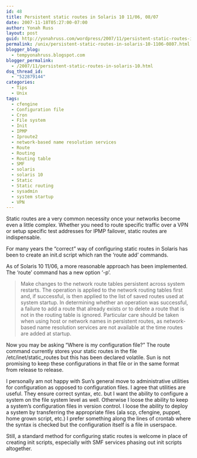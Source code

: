 ```yaml
---
id: 48
title: Persistent static routes in Solaris 10 11/06, 08/07
date: 2007-11-18T05:27:00-07:00
author: Yonah Russ
layout: post
guid: http://yonahruss.com/wordpress/2007/11/persistent-static-routes-in-solaris-10-1106-0807.html
permalink: /unix/persistent-static-routes-in-solaris-10-1106-0807.html
blogger_blog:
  - tempyonahruss.blogspot.com
blogger_permalink:
  - /2007/11/persistent-static-routes-in-solaris-10.html
dsq_thread_id:
  - "522879144"
categories:
  - Tips
  - Unix
tags:
  - cfengine
  - Configuration file
  - Cron
  - File system
  - Init
  - IPMP
  - Iproute2
  - network-based name resolution services
  - Route
  - Routing
  - Routing table
  - SMF
  - solaris
  - solaris 10
  - Static
  - Static routing
  - sysadmin
  - system startup
  - VPN
---
```

Static routes are a very common necessity once your networks become even a little complex. Whether you need to route specific traffic over a VPN or setup specific test addresses for IPMP failover, static routes are indispensable. 

For many years the &#8220;correct&#8221; way of configuring static routes in Solaris has been to create an init.d script which ran the &#8216;route add&#8217; commands.

As of Solaris 10 11/06, a more reasonable approach has been implemented. The &#8216;route&#8217; command has a new option &#8216;-p&#8217;. 

> Make changes to the network route tables persistent across system restarts. The operation is applied to the network routing tables first and, if successful, is then applied to the list of saved routes used at system startup. In determining whether an operation was successful, a failure to add a route that already exists or to delete a route that is not in the routing table is ignored. Particular care should be taken when using host or network names in persistent routes, as network-based name resolution services are not available at the time routes are added at startup.

Now you may be asking &#8220;Where is my configuration file?&#8221; The route command currently stores your static routes in the file /etc/inet/static_routes but this has been declared volatile. Sun is not promising to keep these configurations in that file or in the same format from release to release.

I personally am not happy with Sun&#8217;s general move to administrative utilities for configuration as opposed to configuration files. I agree that utilities are useful. They ensure correct syntax, etc. but I want the ability to configure a system on the file system level as well. Otherwise I loose the ability to keep a system&#8217;s configuration files in version control. I loose the ability to deploy a system by transferring the appropriate files (ala scp, cfengine, puppet, home grown script, etc.) I prefer something along the lines of crontab where the syntax is checked but the configuration itself is a file in userspace.

Still, a standard method for configuring static routes is welcome in place of creating init scripts, especially with SMF services phasing out init scripts altogether.